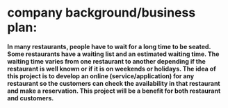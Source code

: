 # company background/business plan: #

**In many restaurants, people have to wait for a long time to be seated. Some restaurants have a waiting list and an estimated waiting time. The waiting time varies from one restaurant to another depending  if the restaurant is well known or if it is on weekends or holidays. The idea of this project is to develop an online (service/application) for any restaurant so the customers can check the availability in that restaurant and make a reservation. This project will be a benefit for both restaurant and customers.**